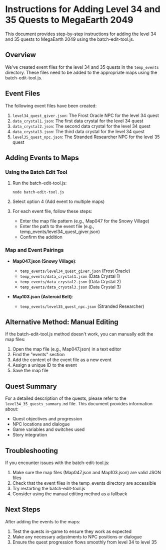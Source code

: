 # Instructions for Adding Level 34 and 35 Quests to MegaEarth 2049

This document provides step-by-step instructions for adding the level 34 and 35 quests to MegaEarth 2049 using the batch-edit-tool.js.

## Overview

We've created event files for the level 34 and 35 quests in the `temp_events` directory. These files need to be added to the appropriate maps using the batch-edit-tool.js.

## Event Files

The following event files have been created:

1. `level34_quest_giver.json`: The Frost Oracle NPC for the level 34 quest
2. `data_crystal1.json`: The first data crystal for the level 34 quest
3. `data_crystal2.json`: The second data crystal for the level 34 quest
4. `data_crystal3.json`: The third data crystal for the level 34 quest
5. `level35_quest_npc.json`: The Stranded Researcher NPC for the level 35 quest

## Adding Events to Maps

### Using the Batch Edit Tool

1. Run the batch-edit-tool.js:
   ```
   node batch-edit-tool.js
   ```

2. Select option 4 (Add event to multiple maps)

3. For each event file, follow these steps:
   - Enter the map file pattern (e.g., Map047 for the Snowy Village)
   - Enter the path to the event file (e.g., temp_events/level34_quest_giver.json)
   - Confirm the addition

### Map and Event Pairings

- **Map047.json (Snowy Village)**:
  - `temp_events/level34_quest_giver.json` (Frost Oracle)
  - `temp_events/data_crystal1.json` (Data Crystal 1)
  - `temp_events/data_crystal2.json` (Data Crystal 2)
  - `temp_events/data_crystal3.json` (Data Crystal 3)

- **Map103.json (Asteroid Belt)**:
  - `temp_events/level35_quest_npc.json` (Stranded Researcher)

## Alternative Method: Manual Editing

If the batch-edit-tool.js method doesn't work, you can manually edit the map files:

1. Open the map file (e.g., Map047.json) in a text editor
2. Find the "events" section
3. Add the content of the event file as a new event
4. Assign a unique ID to the event
5. Save the map file

## Quest Summary

For a detailed description of the quests, please refer to the `level34_35_quests_summary.md` file. This document provides information about:

- Quest objectives and progression
- NPC locations and dialogue
- Game variables and switches used
- Story integration

## Troubleshooting

If you encounter issues with the batch-edit-tool.js:

1. Make sure the map files (Map047.json and Map103.json) are valid JSON files
2. Check that the event files in the temp_events directory are accessible
3. Try restarting the batch-edit-tool.js
4. Consider using the manual editing method as a fallback

## Next Steps

After adding the events to the maps:

1. Test the quests in-game to ensure they work as expected
2. Make any necessary adjustments to NPC positions or dialogue
3. Ensure the quest progression flows smoothly from level 34 to level 35

